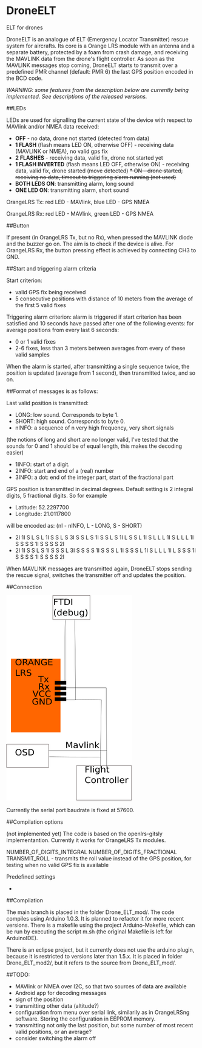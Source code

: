 # DroneELT
ELT for drones

DroneELT is an analogue of ELT (Emergency Locator Transmitter) rescue system for aircrafts. Its core is a Orange LRS module with an antenna and a separate battery, protected by a foam from crash damage, and receiving the MAVLINK data from the drone's flight controller. As soon as the MAVLINK messages stop coming, DroneELT starts to transmit over a predefined PMR channel (default: PMR 6) the last GPS position encoded in the BCD code.

*WARNING: some features from the description below are currently being implemented. See descriptions of the released versions.*

##LEDs 

LEDs are used for signalling the current state of the device with respect to MAVlink and/or NMEA data received:

* __OFF__ - no data, drone not started (detected from data)
* __1 FLASH__ (flash means LED ON, otherwise OFF) - receiving data (MAVLINK or NMEA),
 no valid gps fix
* __2 FLASHES__ - receiving data, valid fix, drone not started yet
* __1 FLASH INVERTED__ (flash means LED OFF, otherwise ON) - receiving data, valid fix, drone started (move detected)
~~* ON - drone started, receiving no data, timeout to triggering alarm running (not used)~~
* __BOTH LEDS ON__: transmitting alarm, long sound
* __ONE LED ON__: transmitting alarm, short sound


OrangeLRS Tx: red LED - MAVlink, blue LED - GPS NMEA

OrangeLRS Rx: red LED - MAVlink, green LED - GPS NMEA

##Button

If present (in OrangeLRS Tx, but no Rx), when pressed the MAVLINK diode and the buzzer go on. The aim is to check if the device is alive.
For OrangeLRS Rx, the button pressing effect is achieved by connecting CH3 to GND.

##Start and triggering alarm criteria

Start criterion:
* valid GPS fix being received
* 5 consecutive positions with distance of 10 meters from the average of the first 5 valid fixes

Triggering alarm criterion:
alarm is triggered if start criterion has been satisfied and 10 seconds have passed after one of the following events:
for average positions from every last 6 seconds:

* 0 or 1 valid fixes
* 2-6 fixes, less than 3 meters between averages from every of these valid samples

When the alarm is started, after transmitting a single sequence twice, the position is updated (average from 1 second), then transmitted twice, and so on.

##Format of messages is as follows:

Last valid position is transmitted:

* LONG: low sound. Corresponds to byte 1.
* SHORT: high sound. Corresponds to byte 0.
* nINFO: a sequence of n very high frequency, very short signals 

(the notions of long and short are no longer valid, I've tested that the sounds for 0 and 1 should be of equal length, this makes the decoding easier)

* 1INFO: start of a digit.
* 2INFO: start and end of a (real) number
* 3INFO: a dot: end of the integer part, start of the fractional part

GPS position is transmitted in decimal degrees. Default setting is 2 integral digits, 5 fractional digits. So for example

* Latitude: 52.2297700
* Longitude: 21.0117800

will be encoded as: (nI - nINFO, L - LONG, S - SHORT)

* 2I 1I S L S L 1I S S L S 3I S S L S 1I S S L S 1I L S S L 1I S L L L 1I S L L L 1I S S S S 1I S S S S 2I
* 2I 1I S S L S 1I S S S L 3I S S S S 1I S S S L 1I S S S L 1I S L L L 1I L S S S 1I S S S S 1I S S S S 2I

When MAVLINK messages are transmitted again, DroneELT stops sending the rescue signal, switches the transmitter off and updates the position.
 

 
 

##Connection

![](https://github.com/maciek252/DroneELT/blob/master/img/DroneELT.svg.png)

Currently the serial port baudrate is fixed at 57600.

##Compilation options

(not implemented yet)
The code is based on the openlrs-gitsly implementantion. Currently it works for OrangeLRS Tx modules.

NUMBER_OF_DIGITS_INTEGRAL 
NUMBER_OF_DIGITS_FRACTIONAL
TRANSMIT_ROLL - transmits the roll value instead of the GPS position, for testing when no valid GPS fix is available

Predefined settings

-

##Compilation

The main branch is placed in the folder Drone_ELT_mod/.
The code compiles using Arduino 1.0.3. It is planned to refactor it for more recent versions.  There is a makefile using the project Arduino-Makefile, which can be run by executing the script m.sh (the original Makefile is left for ArduinoIDE).

There is an eclipse project, but it currently does not use the arduino plugin, because it is restricted to versions later than 1.5.x. It is placed in folder Drone_ELT_mod2/, but it refers to the source from Drone_ELT_mod/.

##TODO:

* MAVlink or NMEA over I2C, so that two sources of data are available
* Android app for decoding messages
* sign of the position 
* transmitting other data (altitude?)
* configuration from menu over serial link, similarily as in OrangeLRSng software. Storing the configuration in EEPROM memory.
* transmitting not only the last position, but some number of most recent valid positions, or an average?
* consider switching the alarm off